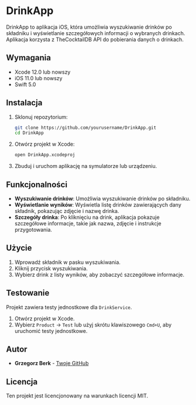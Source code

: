# DrinkApp

DrinkApp to aplikacja iOS, która umożliwia wyszukiwanie drinków po składniku i wyświetlanie szczegółowych informacji o wybranych drinkach. Aplikacja korzysta z TheCocktailDB API do pobierania danych o drinkach.

## Wymagania

- Xcode 12.0 lub nowszy
- iOS 11.0 lub nowszy
- Swift 5.0

## Instalacja

1. Sklonuj repozytorium:

    ```bash
    git clone https://github.com/yourusername/DrinkApp.git
    cd DrinkApp
    ```

2. Otwórz projekt w Xcode:

    ```bash
    open DrinkApp.xcodeproj
    ```

3. Zbuduj i uruchom aplikację na symulatorze lub urządzeniu.


## Funkcjonalności

- **Wyszukiwanie drinków**: Umożliwia wyszukiwanie drinków po składniku.
- **Wyświetlanie wyników**: Wyświetla listę drinków zawierających dany składnik, pokazując zdjęcie i nazwę drinka.
- **Szczegóły drinka**: Po kliknięciu na drink, aplikacja pokazuje szczegółowe informacje, takie jak nazwa, zdjęcie i instrukcje przygotowania.

## Użycie

1. Wprowadź składnik w pasku wyszukiwania.
2. Kliknij przycisk wyszukiwania.
3. Wybierz drink z listy wyników, aby zobaczyć szczegółowe informacje.

## Testowanie

Projekt zawiera testy jednostkowe dla `DrinkService`.

1. Otwórz projekt w Xcode.
2. Wybierz `Product` -> `Test` lub użyj skrótu klawiszowego `Cmd+U`, aby uruchomić testy jednostkowe.

## Autor

- **Grzegorz Berk** - [Twoje GitHub](https://github.com/grzegorzberk)

## Licencja

Ten projekt jest licencjonowany na warunkach licencji MIT.
